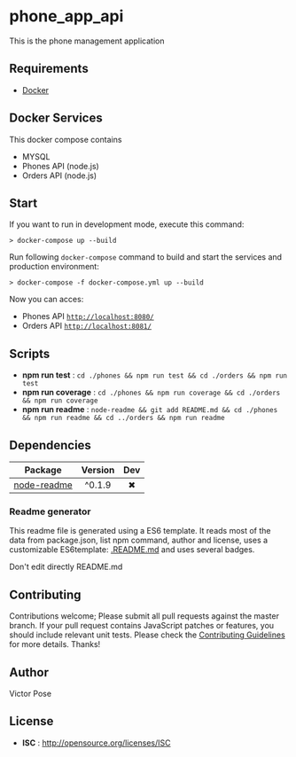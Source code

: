 # phone_app_api

This is the phone management application

## Requirements
- [Docker](https://www.docker.com/)

## Docker Services

  This docker compose contains
  - MYSQL 
  - Phones API (node.js)
  - Orders API (node.js)


## Start

If you want to run in development mode, execute this command:
```shell
> docker-compose up --build
```

Run following `docker-compose` command to build and start the services and production environment:
```shell
> docker-compose -f docker-compose.yml up --build
```

Now you can acces:

  - Phones API [`http://localhost:8080/`](http://localhost:8080/)
  - Orders API [`http://localhost:8081/`](http://localhost:8081/)

## Scripts

 - **npm run test** : `cd ./phones && npm run test && cd ./orders && npm run test`
 - **npm run coverage** : `cd ./phones && npm run coverage && cd ./orders && npm run coverage`
 - **npm run readme** : `node-readme && git add README.md && cd ./phones && npm run readme && cd ../orders && npm run readme`

## Dependencies

Package | Version | Dev
--- |:---:|:---:
[node-readme](https://www.npmjs.com/package/node-readme) | ^0.1.9 | ✖


### Readme generator

This readme file is generated using a ES6 template. It reads most of the data from package.json, list npm command, author and license, uses a customizable ES6template: [.README.md](.README.md) and uses several badges.

Don't edit directly README.md

## Contributing

Contributions welcome; Please submit all pull requests against the master branch. If your pull request contains JavaScript patches or features, you should include relevant unit tests. Please check the [Contributing Guidelines](contributing.md) for more details. Thanks!

## Author

Victor Pose

## License

 - **ISC** : http://opensource.org/licenses/ISC
